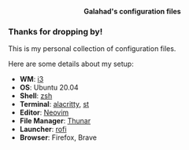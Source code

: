 
<p align="center">
  <b> Galahad's configuration files </b>
</p>


### Thanks for dropping by!

This is my personal collection of configuration files.

<!The [setup section](#setup) will guide you through the installation process.>

Here are some details about my setup:

+ **WM**: [i3](https://github.com/i3/i3) 
+ **OS**: Ubuntu 20.04
+ **Shell**: [zsh](https://wiki.archlinux.org/index.php/Zsh)
+ **Terminal**: [alacritty](https://github.com/alacritty/alacritty), [st](https://github.com/LukeSmithxyz/st) 
+ **Editor**: [Neovim](https://github.com/neovim/neovim/) 
+ **File Manager**: [Thunar](https://git.xfce.org/xfce/thunar/)
+ **Launcher**: [rofi](https://github.com/davatorium/rofi/) 
+ **Browser**: Firefox, Brave
